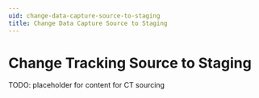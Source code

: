 ```yaml
---
uid: change-data-capture-source-to-staging
title: Change Data Capture Source to Staging
---
```

# Change Tracking Source to Staging

TODO: placeholder for content for CT sourcing